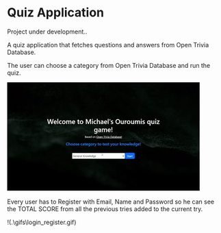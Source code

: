 # Quiz Application

Project under development..

A quiz application that fetches questions and answers from Open Trivia Database.

The user can choose a category from Open Trivia Database and run the quiz.

![showing how the user choose a category](\gifs\category_choose.gif)

Every user has to Register with Email, Name and Password so he can see the TOTAL
SCORE from all the previous tries added to the current try.

!(.\gifs\login_register.gif)
